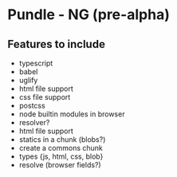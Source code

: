 # Pundle - NG (pre-alpha)

## Features to include

- typescript
- babel
- uglify
- html file support
- css file support
- postcss
- node builtin modules in browser
- resolver?
- html file support
- statics in a chunk (blobs?)
- create a commons chunk
- types {js, html, css, blob}
- resolve (browser fields?)
